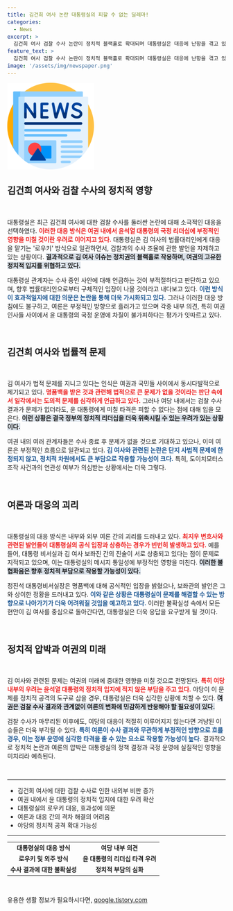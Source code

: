 ```yaml
---
title: 김건희 여사 논란 대통령실의 피할 수 없는 딜레마!
categories:
  - News
excerpt: >
  김건희 여사 검찰 수사 논란이 정치적 블랙홀로 확대되며 대통령실은 대응에 난항을 겪고 있다. 여권 내부에서도 윤 대통령의 리더십에 대한 우려가 커지고 있는 상황, 이로 인해 여론 압박이 가중되고 있다.
feature_text: >
  김건희 여사 검찰 수사 논란이 정치적 블랙홀로 확대되며 대통령실은 대응에 난항을 겪고 있다. 여권 내부에서도 윤 대통령의 리더십에 대한 우려가 커지고 있는 상황, 이로 인해 여론 압박이 가중되고 있다.
image: '/assets/img/newspaper.png'
---
```


<p><img src="/assets/img/newspaper.png" alt="kimp 속보" /></p>

<h2 data-ke-size="size26">김건희 여사와 검찰 수사의 정치적 영향</h2>

<p data-ke-size="size16">&nbsp;</p>

<p>대통령실은 최근 김건희 여사에 대한 검찰 수사를 둘러싼 논란에 대해 소극적인 대응을 선택하였다. <b><span style="color: #ee2323;">이러한 대응 방식은 여권 내에서 윤석열 대통령의 국정 리더십에 부정적인 영향을 미칠 것이란 우려로 이어지고 있다.</span></b> 대통령실은 김 여사의 법률대리인에게 대응을 맡기는 '로우키' 방식으로 일관하면서, 검찰과의 수사 조율에 관한 발언을 자제하고 있는 상황이다. <b><span style="background-color: #21538527;">결과적으로 김 여사 이슈는 정치권의 블랙홀로 작용하며, 여권의 고유한 정치적 입지를 위협하고 있다.</span></b> </p>

<p>대통령실 관계자는 수사 중인 사안에 대해 언급하는 것이 부적절하다고 판단하고 있으며, 향후 법률대리인으로부터 구체적인 입장이 나올 것이라고 내다보고 있다. <b><span style="color: #1a5490;">이런 방식이 효과적일지에 대한 의문은 논란을 통해 더욱 가시화되고 있다.</span></b> 그러나 이러한 대응 방침에도 불구하고, 여론은 부정적인 방향으로 흘러가고 있으며 각종 내부 의견, 특히 여권 인사들 사이에서 윤 대통령의 국정 운영에 차질이 불가피하다는 평가가 잇따르고 있다.</p>

<p data-ke-size="size16">&nbsp;</p>

<h2 data-ke-size="size26">김건희 여사와 법률적 문제</h2>

<p data-ke-size="size16">&nbsp;</p>

<p>김 여사가 법적 문제를 지니고 있다는 인식은 여권과 국민들 사이에서 동시다발적으로 제기되고 있다. <b><span style="color: #ee2323;">명품백을 받은 것과 관련해 법적으로 큰 문제가 없을 것이라는 판단 속에서 일각에서는 도의적 문제를 심각하게 언급하고 있다.</span></b> 그러나 여당 내에서는 검찰 수사 결과가 문제가 없더라도, 윤 대통령에게 미칠 타격은 피할 수 없다는 점에 대해 입을 모은다. <b><span style="background-color: #21538527;">이런 상황은 결국 정부의 정치적 리더십을 더욱 위축시킬 수 있는 우려가 있는 상황이다.</span></b> </p>

<p>여권 내의 여러 관계자들은 수사 종료 후 문제가 없을 것으로 기대하고 있으나, 이미 여론은 부정적인 흐름으로 일관되고 있다. <b><span style="color: #1a5490;">김 여사와 관련된 논란은 단지 사법적 문제에 한정되지 않고, 정치적 차원에서도 큰 부담으로 작용할 가능성이 크다.</span></b> 특히, 도이치모터스 조작 사건과의 연관성 여부가 의심받는 상황에서는 더욱 그렇다.</p>

<p data-ke-size="size16">&nbsp;</p>

<h2 data-ke-size="size26">여론과 대응의 괴리</h2>

<p data-ke-size="size16">&nbsp;</p>

<p>대통령실의 대응 방식은 내부와 외부 여론 간의 괴리를 드러내고 있다. <b><span style="color: #ee2323;">최지우 변호사와 관련된 발언들이 대통령실의 공식 입장과 상충하는 경우가 빈번히 발생하고 있다.</span></b> 예를 들어, 대통령 비서실과 김 여사 보좌진 간의 진술이 서로 상충되고 있다는 점이 문제로 지적되고 있으며, 이는 대통령실의 메시지 통일성에 부정적인 영향을 미친다. <b><span style="background-color: #21538527;">이러한 불협화음은 향후 정치적 부담으로 작용할 가능성이 있다.</span></b> </p>

<p>정진석 대통령비서실장은 명품백에 대해 공식적인 입장을 밝혔으나, 보좌관의 발언은 그와 상이한 정황을 드러내고 있다. <b><span style="color: #1a5490;">이와 같은 상황은 대통령실이 문제를 해결할 수 있는 방향으로 나아가기가 더욱 어려워질 것임을 예고하고 있다.</span></b> 이러한 불확실성 속에서 모든 현안이 김 여사를 중심으로 돌아간다면, 대통령실은 더욱 응답을 요구받게 될 것이다.</p>

<p data-ke-size="size16">&nbsp;</p>

<h2 data-ke-size="size26">정치적 압박과 여권의 미래</h2>

<p data-ke-size="size16">&nbsp;</p>

<p>김 여사와 관련된 문제는 여권의 미래에 중대한 영향을 미칠 것으로 전망된다. <b><span style="color: #ee2323;">특히 여당 내부의 우려는 윤석열 대통령의 정치적 입지에 적지 않은 부담을 주고 있다.</span></b> 야당이 이 문제를 정치적 공격의 도구로 삼을 경우, 대통령실은 더욱 심각한 상황에 처할 수 있다. <b><span style="background-color: #21538527;">여권은 검찰 수사 결과와 관계없이 여론의 변화에 민감하게 반응해야 할 필요성이 있다.</span></b> </p>

<p>검찰 수사가 마무리된 이후에도, 여당의 대응이 적절히 이루어지지 않는다면 겨냥된 이슈들은 더욱 부각될 수 있다. <b><span style="color: #1a5490;">특히 여론이 수사 결과와 무관하게 부정적인 방향으로 흐를 경우, 이는 정부 운영에 심각한 타격을 줄 수 있는 요소로 작용할 가능성이 높다.</span></b> 결과적으로 정치적 논란과 여론의 압박은 대통령실의 정책 결정과 국정 운영에 실질적인 영향을 미치리라 예측된다.</p>

<p data-ke-size="size16">&nbsp;</p>

<hr>

<ul>
    <li>김건희 여사에 대한 검찰 수사로 인한 내외부 비판 증가</li>
    <li>여권 내에서 윤 대통령의 정치적 입지에 대한 우려 확산</li>
    <li>대통령실의 로우키 대응, 효과성에 의문</li>
    <li>여론과 대응 간의 격차 해결의 어려움</li>
    <li>야당의 정치적 공격 확대 가능성</li>
</ul>

<hr>

<table>
    <tr>
        <td style="text-align: center; height: 17px;"><b>대통령실의 대응 방식</b></td>
        <td style="text-align: center; height: 17px;"><b>여당 내부 의견</b></td>
    </tr>
    <tr>
        <td style="text-align: center; height: 17px;"><b>로우키 및 외주 방식</b></td>
        <td style="text-align: center; height: 17px;"><b>윤 대통령의 리더십 타격 우려</b></td>
    </tr>
    <tr>
        <td style="text-align: center; height: 17px;"><b>수사 결과에 대한 불확실성</b></td>
        <td style="text-align: center; height: 17px;"><b>정치적 부담의 심화</b></td>
    </tr>
</table>

<p data-ke-size="size16">&nbsp;</p>
유용한 생활 정보가 필요하시다면, <a href="https://qoogle.tistory.com" rel="dofollow">qoogle.tistory.com</a>


